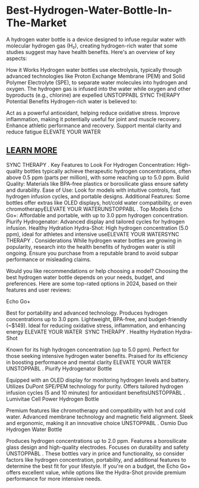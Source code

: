 # Best-Hydrogen-Water-Bottle-In-The-Market
A hydrogen water bottle is a device designed to infuse regular water with molecular hydrogen gas (H₂), creating hydrogen-rich water that some studies suggest may have health benefits. Here's an overview of key aspects:

How it Works
Hydrogen water bottles use electrolysis, typically through advanced technologies like Proton Exchange Membrane (PEM) and Solid Polymer Electrolyte (SPE), to separate water molecules into hydrogen and oxygen. The hydrogen gas is infused into the water while oxygen and other byproducts (e.g., chlorine) are expelled​
UNSTOPPABL
​
SYNC THERAPY
Potential Benefits
Hydrogen-rich water is believed to:

Act as a powerful antioxidant, helping reduce oxidative stress.
Improve inflammation, making it potentially useful for joint and muscle recovery.
Enhance athletic performance and recovery.
Support mental clarity and reduce fatigue​
ELEVATE YOUR WATER

<h2><a href="https://get-hydrogenwaterbottle.com/v4">LEARN MORE</a></h2>
​
SYNC THERAPY
.
Key Features to Look For
Hydrogen Concentration: High-quality bottles typically achieve therapeutic hydrogen concentrations, often above 0.5 ppm (parts per million), with some reaching up to 5.0 ppm.
Build Quality: Materials like BPA-free plastics or borosilicate glass ensure safety and durability.
Ease of Use: Look for models with intuitive controls, fast hydrogen infusion cycles, and portable designs.
Additional Features: Some bottles offer extras like OLED displays, hot/cold water compatibility, or even chromotherapy​
ELEVATE YOUR WATER
​
UNSTOPPABL
.
Top Models
Echo Go+: Affordable and portable, with up to 3.0 ppm hydrogen concentration.
Piurify Hydrogenator: Advanced display and tailored cycles for hydrogen infusion.
Healthy Hydration Hydra-Shot: High hydrogen concentration (5.0 ppm), ideal for athletes and intensive use​
ELEVATE YOUR WATER
​
SYNC THERAPY
.
Considerations
While hydrogen water bottles are growing in popularity, research into the health benefits of hydrogen water is still ongoing. Ensure you purchase from a reputable brand to avoid subpar performance or misleading claims.

Would you like recommendations or help choosing a model?
Choosing the best hydrogen water bottle depends on your needs, budget, and preferences. Here are some top-rated options in 2024, based on their features and user reviews:

Echo Go+

Best for portability and advanced technology.
Produces hydrogen concentrations up to 3.0 ppm.
Lightweight, BPA-free, and budget-friendly (~$149).
Ideal for reducing oxidative stress, inflammation, and enhancing energy​
ELEVATE YOUR WATER
​
SYNC THERAPY
.
Healthy Hydration Hydra-Shot

Known for its high hydrogen concentration (up to 5.0 ppm).
Perfect for those seeking intensive hydrogen water benefits.
Praised for its efficiency in boosting performance and mental clarity​
ELEVATE YOUR WATER
​
UNSTOPPABL
.
Piurify Hydrogenator Bottle

Equipped with an OLED display for monitoring hydrogen levels and battery.
Utilizes DuPont SPE/PEM technology for purity.
Offers tailored hydrogen infusion cycles (5 and 10 minutes) for antioxidant benefits​
UNSTOPPABL
.
Lumivitae Cell Power Hydrogen Bottle

Premium features like chromotherapy and compatibility with hot and cold water.
Advanced membrane technology and magnetic field alignment.
Sleek and ergonomic, making it an innovative choice​
UNSTOPPABL
.
Osmio Duo Hydrogen Water Bottle

Produces hydrogen concentrations up to 2.0 ppm.
Features a borosilicate glass design and high-quality electrodes.
Focuses on durability and safety​
UNSTOPPABL
.
These bottles vary in price and functionality, so consider factors like hydrogen concentration, portability, and additional features to determine the best fit for your lifestyle. If you're on a budget, the Echo Go+ offers excellent value, while options like the Hydra-Shot provide premium performance for more intensive needs.







